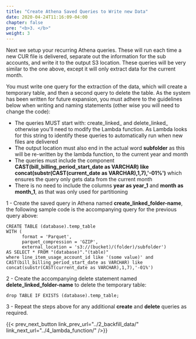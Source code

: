 ```yaml
---
title: "Create Athena Saved Queries to Write new Data"
date: 2020-04-24T11:16:09-04:00
chapter: false
pre: "<b>3. </b>"
weight: 3
---
```


Next we setup your recurring Athena queries.  These will run each time a new CUR file is delivered, separate out the information for the sub accounts, and write it to the output S3 location. These queries will be very similar to the one above, except it will only extract data for the current month.

You must write one query for the extraction of the data, which will create a temporary table, and then a second query to delete the table. As the system has been written for future expansion, you must adhere to the guidelines below when writing and naming statements (other wise you will need to change the code):

 - The queries MUST start with: create_linked_ and delete_linked_ otherwise you'll need to modify the Lambda function. As Lambda looks for this string to identify these queries to automatically run when new files are delivered
 - The output location must also end in the actual word **subfolder** as this will be re-written by the lambda function, to the current year and month
 - The queries must include the component **CAST(bill_billing_period_start_date as VARCHAR) like concat(substr(CAST(current_date as VARCHAR),1,7),'-01%')** which ensures the query only gets data from the current month
 - There is no need to include the columns **year as year_1** and **month as month_1**, as that was only used for partitioning

1 - Create the saved query in Athena named **create_linked_folder-name**, the following sample code is the accompanying query for the previous query above:

```
CREATE TABLE (database).temp_table
WITH (
      format = 'Parquet',
      parquet_compression = 'GZIP',
      external_location = 's3://(bucket)/(folder)/subfolder')
AS SELECT * FROM "(database)"."(table)"
where line_item_usage_account_id like '(some value)' and CAST(bill_billing_period_start_date as VARCHAR) like concat(substr(CAST(current_date as VARCHAR),1,7),'-01%')
```

2 - Create the accompanying delete statement named **delete_linked_folder-name** to delete the temporary table:

```
drop TABLE IF EXISTS (database).temp_table;
```

3 - Repeat the steps above for any additional **create** and **delete** queries as required.

{{< prev_next_button link_prev_url="../2_backfill_data/" link_next_url="../4_lambda_function/" />}}